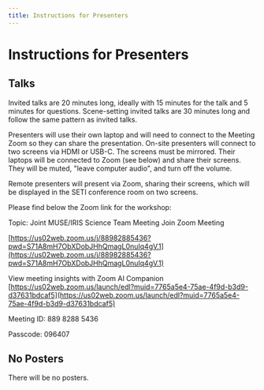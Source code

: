 ```yaml
---
title: Instructions for Presenters
---
```


# Instructions for Presenters

## Talks

Invited talks are 20 minutes long, ideally with 15 minutes for the talk and 5 minutes for questions.
Scene-setting invited talks are 30 minutes long and follow the same pattern as invited talks.

Presenters will use their own laptop and will need to connect to the Meeting Zoom so they can share the presentation.
On-site presenters will connect to two screens via HDMI or USB-C.
The screens must be mirrored.
Their laptops will be connected to Zoom (see below) and share their screens.
They will be muted, "leave computer audio", and turn off the volume.

Remote presenters will present via Zoom, sharing their screens, which will be displayed in the SETI conference room on two screens.

Please find below the Zoom link for the workshop:

Topic: Joint MUSE/IRIS Science Team Meeting
Join Zoom Meeting

[https://us02web.zoom.us/j/88982885436?pwd=S71A8mH7ObXDobJHhQmagL0nuIq4gV.1](https://us02web.zoom.us/j/88982885436?pwd=S71A8mH7ObXDobJHhQmagL0nuIq4gV.1)

View meeting insights with Zoom AI Companion
[https://us02web.zoom.us/launch/edl?muid=7765a5e4-75ae-4f9d-b3d9-d37631bdcaf5](https://us02web.zoom.us/launch/edl?muid=7765a5e4-75ae-4f9d-b3d9-d37631bdcaf5)

Meeting ID: 889 8288 5436

Passcode: 096407

## No Posters

There will be no posters.
